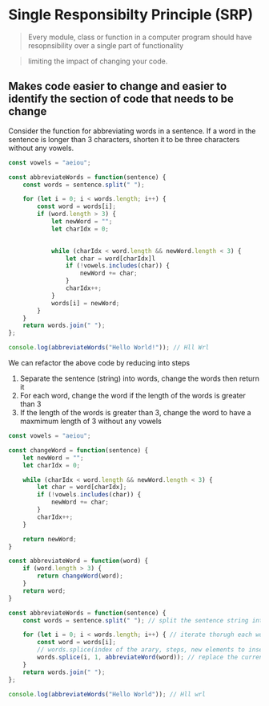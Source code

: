 # Single Responsibilty Principle (SRP)

> Every module, class or function in a computer program should have resopnsibility over a single part of functionality

> limiting the impact of changing your code.

## Makes code easier to change and easier to identify the section of code that needs to be change 

Consider the function for abbreviating words in a sentence. If a word in the sentence is longer than 3 characters, shorten it to be three characters without any vowels.

```js 
const vowels = "aeiou";

const abbreviateWords = function(sentence) { 
    const words = sentence.split(" "); 

    for (let i = 0; i < words.length; i++) { 
        const word = words[i]; 
        if (word.length > 3) { 
            let newWord = ""; 
            let charIdx = 0;                         
        

            while (charIdx < word.length && newWord.length < 3) { 
                let char = word[charIdx]l 
                if (!vowels.includes(char)) { 
                    newWord += char; 
                }
                charIdx++; 
            }
            words[i] = newWord; 
        }
    }
    return words.join(" "); 
}; 

console.log(abbreviateWords("Hello World!")); // Hll Wrl 
```

We can refactor the above code by reducing into steps 

1. Separate the sentence (string) into words, change the words then return it 
2. For each word, change the word if the length of the words is greater than 3 
3. If the length of the words is greater than 3, change the word to have a maxmimum length of 3 without any vowels 


```js 
const vowels = "aeiou"; 

const changeWord = function(sentence) { 
    let newWord = ""; 
    let charIdx = 0; 

    while (charIdx < word.length && newWord.length < 3) { 
        let char = word[charIdx]; 
        if (!vowels.includes(char)) { 
            newWord += char; 
        }
        charIdx++; 
    }

    return newWord; 
}

const abbreviateWord = function(word) { 
    if (word.length > 3) { 
        return changeWord(word); 
    } 
    return word; 
}

const abbreviateWords = function(sentence) { 
    const words = sentence.split(" "); // split the sentence string into an array 

    for (let i = 0; i < words.length; i++) { // iterate thorugh each word 
        const word = words[i]; 
        // words.splice(index of the arary, steps, new elements to insert the array
        words.splice(i, 1, abbreviateWord(word)); // replace the current word with the new abbreviated word 
    }
    return words.join(" "); 
};

console.log(abbreviateWords("Hello World")); // Hll wrl 
```
